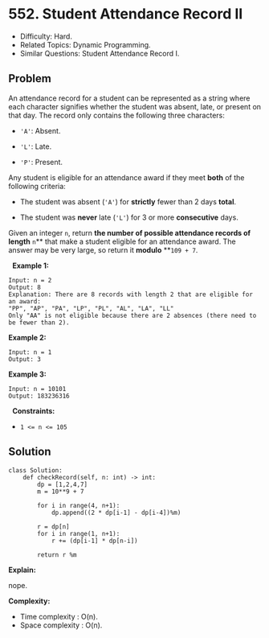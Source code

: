 # 552. Student Attendance Record II

- Difficulty: Hard.
- Related Topics: Dynamic Programming.
- Similar Questions: Student Attendance Record I.

## Problem

An attendance record for a student can be represented as a string where each character signifies whether the student was absent, late, or present on that day. The record only contains the following three characters:


	
- ```'A'```: Absent.
	
- ```'L'```: Late.
	
- ```'P'```: Present.


Any student is eligible for an attendance award if they meet **both** of the following criteria:


	
- The student was absent (```'A'```) for **strictly** fewer than 2 days **total**.
	
- The student was **never** late (```'L'```) for 3 or more **consecutive** days.


Given an integer ```n```, return **the **number** of possible attendance records of length** ```n```** that make a student eligible for an attendance award. The answer may be very large, so return it **modulo** **```109 + 7```.

 
**Example 1:**

```
Input: n = 2
Output: 8
Explanation: There are 8 records with length 2 that are eligible for an award:
"PP", "AP", "PA", "LP", "PL", "AL", "LA", "LL"
Only "AA" is not eligible because there are 2 absences (there need to be fewer than 2).
```

**Example 2:**

```
Input: n = 1
Output: 3
```

**Example 3:**

```
Input: n = 10101
Output: 183236316
```

 
**Constraints:**


	
- ```1 <= n <= 105```



## Solution

```Python3
class Solution:
    def checkRecord(self, n: int) -> int:
        dp = [1,2,4,7]
        m = 10**9 + 7
        
        for i in range(4, n+1):
            dp.append((2 * dp[i-1] - dp[i-4])%m)
        
        r = dp[n]
        for i in range(1, n+1):
            r += (dp[i-1] * dp[n-i])

        return r %m
```

**Explain:**

nope.

**Complexity:**

* Time complexity : O(n).
* Space complexity : O(n).
